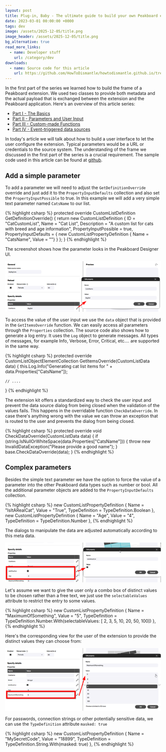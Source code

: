 ```yaml
---
layout: post
title: Plug-in, Baby - The ultimate guide to build your own Peakboard extensions - Parameters and User Input
date: 2023-03-01 00:00:00 +0000
tags: dev
image: /assets/2025-12-05/title.png
image_header: /assets/2025-12-05/title.png
bg_alternative: true
read_more_links:
  - name: Developer stuff
    url: /category/dev
downloads:
  - name: Source code for this article
    url: https://github.com/HowToDismantle/howtodismantle.github.io/tree/main/assets/2025-12-05/MeowExtension
---
```

In the first part of the series we learned how to build the frame of a Peakboard extension. We used two classes to provide both metadata and the actual payload that is exchanged between the extension and the Peakboard application. Here's an overview of this article series:

* [Part I - The Basics](/Plug-in-Baby-The-ultimate-guide-to-build-your-own-Peakboard-extensions-The-Basics.html)
* [Part II - Parameters and User Input](/Plug-in-Baby-The-ultimate-guide-to-build-your-own-Peakboard-extensions-Parameters-and-User-Input.html)
* [Part III - Custom-made Functions](/Plug-in-Baby-The-ultimate-guide-to-build-your-own-Peakboard-extensions-Fun-with-Functions.html)
* [Part IV - Event-triggered data sources](/Plug-in-Baby-The-ultimate-guide-to-build-your-own-Peakboard-extensions-Event-triggered-data-sources.html)

In today's article we will talk about how to build a user interface to let the user configure the extension. Typical parameters would be a URL or credentials to the source system. The understanding of the frame we discussed in the first part of the series is a crucial requirement. The sample code used in this article can be found at [github](https://github.com/HowToDismantle/howtodismantle.github.io/tree/main/assets/2025-12-05/MeowExtension).

## Add a simple parameter

To add a parameter we will need to adjust the `GetDefinitionOverride` override and just add it to the `PropertyInputDefaults` collection and also set the `PropertyInputPossible` to true. In this example we will add a very simple text parameter named `CatsName` to our list.

{% highlight csharp %}
protected override CustomListDefinition GetDefinitionOverride()
{
    return new CustomListDefinition
    {
        ID = "CatCustomList",
        Name = "Cat List",
        Description = "A custom list for cats with breed and age information",
        PropertyInputPossible = true,
        PropertyInputDefaults =
        {
            new CustomListPropertyDefinition { Name = "CatsName", Value = ""}
        }
    };
}
{% endhighlight %}

The screenshot shows how the parameter looks in the Peakboard Designer UI.

![Peakboard custom list text parameter input](/assets/2025-12-05/peakboard-text-parameter-configuration.png)

To access the value of the user input we use the `data` object that is provided in the `GetItemsOverride` function. We can easily access all parameters through the `Properties` collection. The source code also shows how to generate a log entry. It uses the `Log` object to generate messages. All types of messages, for example Info, Verbose, Error, Critical, etc.... are supported in the same way.

{% highlight csharp %}
protected override CustomListObjectElementCollection GetItemsOverride(CustomListData data)
{
    this.Log.Info("Generating cat list items for " + data.Properties["CatsName"]);

    // ....
}
{% endhighlight %}

The extension kit offers a standardized way to check the user input and prevent the data source dialog from being closed when the validation of the values fails. This happens in the overridable function `CheckDataOverride`. In case there's anything wrong with the value we can throw an exception that is routed to the user and prevents the dialog from being closed.

{% highlight csharp %}
protected override void CheckDataOverride(CustomListData data)
{
    if (string.IsNullOrWhiteSpace(data.Properties["CatsName"]))
    {
        throw new InvalidDataException("Please provide a good name");
    }
    base.CheckDataOverride(data);
}
{% endhighlight %}

## Complex parameters

Besides the simple text parameter we have the option to force the value of a parameter into the other Peakboard data types such as number or bool. All the additional parameter objects are added to the `PropertyInputDefaults` collection.

{% highlight csharp %}
new CustomListPropertyDefinition { Name = "IsItARealCat", Value = "True", TypeDefinition = TypeDefinition.Boolean },
new CustomListPropertyDefinition { Name = "Age", Value = "4", TypeDefinition = TypeDefinition.Number },
{% endhighlight %}

The dialogs to manipulate the data are adjusted automatically according to this meta data.

![Peakboard boolean and number parameter settings](/assets/2025-12-05/peakboard-boolean-number-parameter-settings.png)

Let's assume we want to give the user only a combo box of distinct values to be chosen rather than a free text, we just use the `selectableValues` attribute to restrict the entry to some values.

{% highlight csharp %}
new CustomListPropertyDefinition { Name = "MaximumOfSomething", Value = "5", 
      TypeDefinition = TypeDefinition.Number.With(selectableValues: [ 2, 3, 5, 10, 20, 50, 100]) },
{% endhighlight %}

Here's the corresponding view for the user of the extension to provide the distinct values they can choose from:

![Peakboard parameter selectable values dropdown](/assets/2025-12-05/peakboard-selectable-values-dropdown.png)

For passwords, connection strings or other potentially sensitive data, we can use the `TypeDefinition` attribute `masked: true`

{% highlight csharp %}
new CustomListPropertyDefinition { Name = "MySecretCode", Value = "18899", TypeDefinition = TypeDefinition.String.With(masked: true) },
{% endhighlight %}


